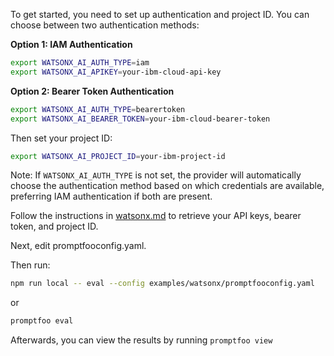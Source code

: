 To get started, you need to set up authentication and project ID. You can choose between two authentication methods:

**Option 1: IAM Authentication**

```sh
export WATSONX_AI_AUTH_TYPE=iam
export WATSONX_AI_APIKEY=your-ibm-cloud-api-key
```

**Option 2: Bearer Token Authentication**

```sh
export WATSONX_AI_AUTH_TYPE=bearertoken
export WATSONX_AI_BEARER_TOKEN=your-ibm-cloud-bearer-token
```

Then set your project ID:

```sh
export WATSONX_AI_PROJECT_ID=your-ibm-project-id
```

Note: If `WATSONX_AI_AUTH_TYPE` is not set, the provider will automatically choose the authentication method based on which credentials are available, preferring IAM authentication if both are present.

Follow the instructions in [watsonx.md](../../site/docs/providers/watsonx.md) to retrieve your API keys, bearer token, and project ID.

Next, edit promptfooconfig.yaml.

Then run:

```sh
npm run local -- eval --config examples/watsonx/promptfooconfig.yaml
```

or

```sh
promptfoo eval
```

Afterwards, you can view the results by running `promptfoo view`
